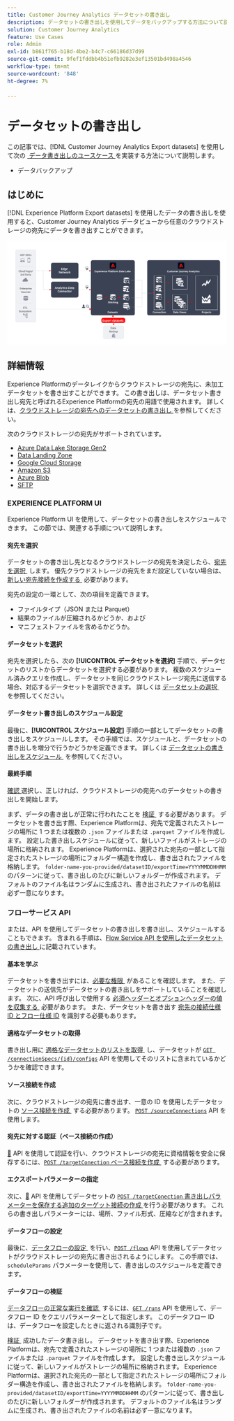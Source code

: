 ```yaml
---
title: Customer Journey Analytics データセットの書き出し
description: データセットの書き出しを使用してデータをバックアップする方法について説明します。
solution: Customer Journey Analytics
feature: Use Cases
role: Admin
exl-id: b861f765-b18d-4be2-b4c7-c66186d37d99
source-git-commit: 9fef1fddbb4b51efb9282e3ef13501bd498a4546
workflow-type: tm+mt
source-wordcount: '848'
ht-degree: 7%

---
```


# データセットの書き出し

この記事では、[!DNL Customer Journey Analytics Export datasets] を使用して次の [&#x200B; データ書き出しのユースケース &#x200B;](overview.md) を実装する方法について説明します。

- データバックアップ

## はじめに

[!DNL Experience Platform Export datasets] を使用したデータの書き出しを使用すると、Customer Journey Analytics データビューから任意のクラウドストレージの宛先にデータを書き出すことができます。

![BI 拡張機能 &#x200B;](../assets/export-datasets.svg)

## 詳細情報

Experience Platformのデータレイクからクラウドストレージの宛先に、未加工データセットを書き出すことができます。 この書き出しは、データセット書き出し宛先と呼ばれるExperience Platformの宛先の用語で使用されます。 詳しくは、[&#x200B; クラウドストレージの宛先へのデータセットの書き出し &#x200B;](https://experienceleague.adobe.com/ja/docs/experience-platform/destinations/ui/activate/export-datasets) を参照してください。

次のクラウドストレージの宛先がサポートされています。

- [Azure Data Lake Storage Gen2](https://experienceleague.adobe.com/ja/docs/experience-platform/destinations/catalog/cloud-storage/adls-gen2)
- [Data Landing Zone](https://experienceleague.adobe.com/ja/docs/experience-platform/destinations/catalog/cloud-storage/data-landing-zone)
- [Google Cloud Storage](https://experienceleague.adobe.com/ja/docs/experience-platform/destinations/catalog/cloud-storage/google-cloud-storage)
- [Amazon S3](https://experienceleague.adobe.com/ja/docs/experience-platform/destinations/catalog/cloud-storage/amazon-s3#changelog)
- [Azure Blob](https://experienceleague.adobe.com/ja/docs/experience-platform/destinations/catalog/cloud-storage/azure-blob#changelog)
- [SFTP](https://experienceleague.adobe.com/ja/docs/experience-platform/destinations/catalog/cloud-storage/sftp#changelog)


### EXPERIENCE PLATFORM UI

Experience Platform UI を使用して、データセットの書き出しをスケジュールできます。 この節では、関連する手順について説明します。

#### 宛先を選択

データセットの書き出し先となるクラウドストレージの宛先を決定したら、[&#x200B; 宛先を選択 &#x200B;](https://experienceleague.adobe.com/ja/docs/experience-platform/destinations/ui/activate/export-datasets#select-destination) します。 優先クラウドストレージの宛先をまだ設定していない場合は、[&#x200B; 新しい宛先接続を作成する &#x200B;](https://experienceleague.adobe.com/ja/docs/experience-platform/destinations/ui/connect-destination) 必要があります。

宛先の設定の一環として、次の項目を定義できます。

- ファイルタイプ（JSON または Parquet）
- 結果のファイルが圧縮されるかどうか、および
- マニフェストファイルを含めるかどうか。


#### データセットを選択

宛先を選択したら、次の **[!UICONTROL データセットを選択]** 手順で、データセットのリストからデータセットを選択する必要があります。 複数のスケジュール済みクエリを作成し、データセットを同じクラウドストレージ宛先に送信する場合、対応するデータセットを選択できます。 詳しくは [&#x200B; データセットの選択 &#x200B;](https://experienceleague.adobe.com/ja/docs/experience-platform/destinations/ui/activate/export-datasets#select-datasets) を参照してください。

#### データセット書き出しのスケジュール設定

最後に、**[!UICONTROL スケジュール設定]** 手順の一部としてデータセットの書き出しをスケジュールします。 その手順では、スケジュールと、データセットの書き出しを増分で行うかどうかを定義できます。 詳しくは [&#x200B; データセットの書き出しをスケジュール &#x200B;](https://experienceleague.adobe.com/ja/docs/experience-platform/destinations/ui/activate/export-datasets#scheduling) を参照してください。


#### 最終手順

[&#x200B; 確認 &#x200B;](https://experienceleague.adobe.com/ja/docs/experience-platform/destinations/ui/activate/export-datasets#review) 選択し、正しければ、クラウドストレージの宛先へのデータセットの書き出しを開始します。

まず、データの書き出しが正常に行われたことを [&#x200B; 検証 &#x200B;](https://experienceleague.adobe.com/ja/docs/experience-platform/destinations/ui/activate/export-datasets#verify) する必要があります。 データセットを書き出す際、Experience Platformは、宛先で定義されたストレージの場所に 1 つまたは複数の `.json` ファイルまたは `.parquet` ファイルを作成します。 設定した書き出しスケジュールに従って、新しいファイルがストレージの場所に格納されます。 Experience Platformは、選択された宛先の一部として指定されたストレージの場所にフォルダー構造を作成し、書き出されたファイルを格納します。 `folder-name-you-provided/datasetID/exportTime=YYYYMMDDHHMM` のパターンに従って、書き出しのたびに新しいフォルダーが作成されます。 デフォルトのファイル名はランダムに生成され、書き出されたファイルの名前は必ず一意になります。

### フローサービス API

または、API を使用してデータセットの書き出しを書き出し、スケジュールすることもできます。 含まれる手順は、[Flow Service API を使用したデータセットの書き出し &#x200B;](https://experienceleague.adobe.com/ja/docs/experience-platform/destinations/api/export-datasets) に記載されています。

#### 基本を学ぶ

データセットを書き出すには、[&#x200B; 必要な権限 &#x200B;](https://experienceleague.adobe.com/ja/docs/experience-platform/destinations/api/export-datasets#permissions) があることを確認します。 また、データセットの送信先がデータセットの書き出しをサポートしていることを確認します。 次に、API 呼び出しで使用する [&#x200B; 必須ヘッダーとオプションヘッダーの値を収集する &#x200B;](https://experienceleague.adobe.com/ja/docs/experience-platform/destinations/api/export-datasets#gather-values-headers) 必要があります。 また、データセットを書き出す [&#x200B; 宛先の接続仕様 ID とフロー仕様 ID](https://experienceleague.adobe.com/ja/docs/experience-platform/destinations/api/export-datasets#gather-connection-spec-flow-spec) を識別する必要もあります。

#### 適格なデータセットの取得

書き出し用に [&#x200B; 適格なデータセットのリストを取得 &#x200B;](https://experienceleague.adobe.com/ja/docs/experience-platform/destinations/api/export-datasets#retrieve-list-of-available-datasets) し、データセットが [`GET /connectionSpecs/{id}/configs`](https://developer.adobe.com/experience-platform-apis/references/destinations/#tag/Configurations/operation/getDatasets) API を使用してそのリストに含まれているかどうかを確認できます。


#### ソース接続を作成

次に、クラウドストレージの宛先に書き出す、一意の ID を使用したデータセットの [&#x200B; ソース接続を作成 &#x200B;](https://experienceleague.adobe.com/ja/docs/experience-platform/destinations/api/export-datasets#create-source-connection) する必要があります。 [`POST /sourceConnections`](https://developer.adobe.com/experience-platform-apis/references/destinations/#tag/Source-connections/operation/postSourceConnection) API を使用します。

#### 宛先に対する認証（ベース接続の作成）

[&#128279;](https://experienceleague.adobe.com/ja/docs/experience-platform/destinations/api/export-datasets#create-base-connection) API を使用して認証を行い、クラウドストレージの宛先に資格情報を安全に保存するには、[`POST /targetConection` ベース接続を作成 &#x200B;](https://developer.adobe.com/experience-platform-apis/references/destinations/#tag/Target-connections/operation/postTargetConnection) する必要があります。


#### エクスポートパラメーターの指定

次に、[&#128279;](https://experienceleague.adobe.com/ja/docs/experience-platform/destinations/api/export-datasets#create-target-connection) API を使用してデータセットの [`POST /targetConection` 書き出しパラメーターを保存する追加のターゲット接続の作成 &#x200B;](https://developer.adobe.com/experience-platform-apis/references/destinations/#tag/Target-connections/operation/postTargetConnection) を行う必要があります。 これらの書き出しパラメーターには、場所、ファイル形式、圧縮などが含まれます。

#### データフローの設定

最後に、[&#x200B; データフローの設定 &#x200B;](https://experienceleague.adobe.com/ja/docs/experience-platform/destinations/api/export-datasets#create-dataflow) を行い、[`POST /flows`](https://developer.adobe.com/experience-platform-apis/references/destinations/#tag/Dataflows/operation/postFlow) API を使用してデータセットがクラウドストレージの宛先に書き出されるようにします。 この手順では、`scheduleParams` パラメーターを使用して、書き出しのスケジュールを定義できます。

#### データフローの検証

[&#x200B; データフローの正常な実行を確認 &#x200B;](https://experienceleague.adobe.com/ja/docs/experience-platform/destinations/api/export-datasets#get-dataflow-runs) するには、[`GET /runs`](https://developer.adobe.com/experience-platform-apis/references/destinations/#tag/Dataflow-runs/operation/getFlowRuns) API を使用して、データフロー ID をクエリパラメーターとして指定します。 このデータフロー ID は、データフローを設定したときに返される識別子です。

[&#x200B; 検証 &#x200B;](https://experienceleague.adobe.com/ja/docs/experience-platform/destinations/ui/activate/export-datasets#verify) 成功したデータ書き出し。 データセットを書き出す際、Experience Platformは、宛先で定義されたストレージの場所に 1 つまたは複数の `.json` ファイルまたは `.parquet` ファイルを作成します。 設定した書き出しスケジュールに従って、新しいファイルがストレージの場所に格納されます。 Experience Platformは、選択された宛先の一部として指定されたストレージの場所にフォルダー構造を作成し、書き出されたファイルを格納します。 `folder-name-you-provided/datasetID/exportTime=YYYYMMDDHHMM` のパターンに従って、書き出しのたびに新しいフォルダーが作成されます。 デフォルトのファイル名はランダムに生成され、書き出されたファイルの名前は必ず一意になります。
